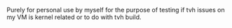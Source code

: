 Purely for personal use by myself for the purpose of testing if tvh 
issues on my VM is kernel related or to do with tvh build.

